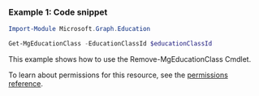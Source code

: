 ### Example 1: Code snippet

```powershellImport-Module Microsoft.Graph.Education

Get-MgEducationClass -EducationClassId $educationClassId
```
This example shows how to use the Remove-MgEducationClass Cmdlet.
To learn about permissions for this resource, see the [permissions reference](/graph/permissions-reference).

